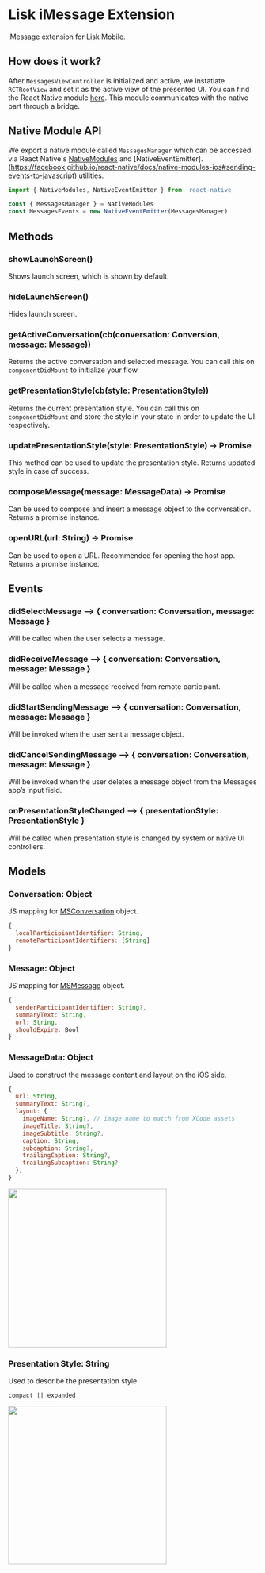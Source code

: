 # Lisk iMessage Extension

iMessage extension for Lisk Mobile.

## How does it work?

After `MessagesViewController` is initialized and active, we instatiate `RCTRootView` and set it as the active view of the presented UI. You can find the React Native module [here]('../../index.messages.js'). This module communicates with the native part through a bridge.

## Native Module API

We export a native module called `MessagesManager` which can be accessed via React Native's [NativeModules](https://facebook.github.io/react-native/docs/native-modules-ios) and [NativeEventEmitter].(https://facebook.github.io/react-native/docs/native-modules-ios#sending-events-to-javascript) utilities.

```jsx
import { NativeModules, NativeEventEmitter } from 'react-native'

const { MessagesManager } = NativeModules
const MessagesEvents = new NativeEventEmitter(MessagesManager)
```

## Methods

### showLaunchScreen()

Shows launch screen, which is shown by default.

### hideLaunchScreen()

Hides launch screen.

### getActiveConversation(cb(conversation: Conversion, message: Message))

Returns the active conversation and selected message. You can call this on `componentDidMount` to initialize your flow.

### getPresentationStyle(cb(style: PresentationStyle))

Returns the current presentation style. You can call this on `componentDidMount` and store the style in your state in order to update the UI respectively.

### updatePresentationStyle(style: PresentationStyle) -> Promise

This method can be used to update the presentation style. Returns updated style in case of success.

### composeMessage(message: MessageData) -> Promise

Can be used to compose and insert a message object to the conversation. Returns a promise instance.

### openURL(url: String) -> Promise

Can be used to open a URL. Recommended for opening the host app. Returns a promise instance.

## Events

### didSelectMessage --> { conversation: Conversation, message: Message }

Will be called when the user selects a message.

### didReceiveMessage --> { conversation: Conversation, message: Message }

Will be called when a message received from remote participant.

### didStartSendingMessage --> { conversation: Conversation, message: Message }

Will be invoked when the user sent a message object.

### didCancelSendingMessage --> { conversation: Conversation, message: Message }

Will be invoked when the user deletes a message object from the Messages app’s input field.

### onPresentationStyleChanged --> { presentationStyle: PresentationStyle }

Will be called when presentation style is changed by system or native UI controllers.

## Models

### Conversation: Object

JS mapping for [MSConversation](https://developer.apple.com/documentation/messages/msconversation) object.

```js
{
  localParticipiantIdentifier: String,
  remoteParticipantIdentifiers: [String]
}
```

### Message: Object

JS mapping for [MSMessage](https://developer.apple.com/documentation/messages/msmessage) object.

```js
{
  senderParticipantIdentifier: String?,
  summaryText: String,
  url: String,
  shouldExpire: Bool
}
```

### MessageData: Object

Used to construct the message content and layout on the iOS side.

```js
{
  url: String,
  summaryText: String?,
  layout: {
    imageName: String?, // image name to match from XCode assets
    imageTitle: String?,
    imageSubtitle: String?,
    caption: String,
    subcaption: String?,
    trailingCaption: String?,
    trailingSubcaption: String?
  },
}
```

<img src="https://docs-assets.developer.apple.com/published/af521ba258/MSMessageTemplateLayout_2x_93d9e9b7-b99c-4def-a8e1-2df50a710a52.png" width="320" />

### Presentation Style: String

Used to describe the presentation style

```
compact || expanded
```

<img src="https://cdn-images-1.medium.com/max/1600/1*XFJVw_uy8iTH3voNToP26w.png" width="320" />
